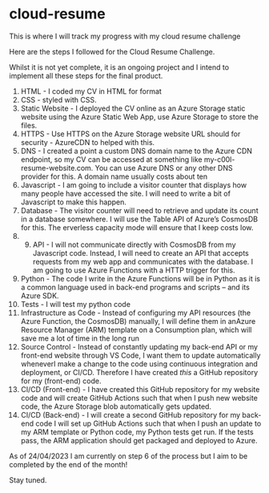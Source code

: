 # cloud-resume
This is where I will track my progress with my cloud resume challenge

Here are the steps I followed for the Cloud Resume Challenge. 

Whilst it is not yet complete, it is an ongoing project and I intend to implement all these steps for the final product.

1. HTML - I coded my CV in HTML for format
2. CSS - styled with CSS.
3. Static Website - I deployed the CV online as an Azure Storage static website using the Azure Static Web App, use Azure Storage to store the files.
5. HTTPS - Use HTTPS on the Azure Storage website URL should for security - AzureCDN to helped with this.
6. DNS - I created a point a custom DNS domain name to the Azure CDN endpoint, so my CV can be accessed at something like my-c00l-resume-website.com. You can use Azure DNS or any other DNS provider for this. A domain name usually costs about ten
7. Javascript - I am going to  include a visitor counter that displays how many people have accessed the site. I will need to write a bit of Javascript to make this happen.
8. Database - The visitor counter will need to retrieve and update its count in a database somewhere. I will use the Table API of Azure’s CosmosDB for this. The erverless capacity mode will ensure that I keep costs low.
9. 9. API - I will not communicate directly with CosmosDB from my Javascript code. Instead, I will need to create an API that accepts requests from my web app and communicates with the database. I am going to use Azure Functions with a HTTP trigger for this.
10. Python - The code I write in the Azure Functions will be in Python as it is a common language used in back-end programs and scripts – and its Azure SDK.
11. Tests - I will test my python code
12. Infrastructure as Code - Instead of configuring my API
resources (the Azure Function, the
CosmosDB) manually, I will define them in anAzure Resource Manager (ARM) template on a Consumption plan, which will save me a lot of time in the long run
13. Source Control - Instead of constantly updating my back-end API or my front-end website through VS Code, I want them to update automatically wheneverI make a change to the code using continuous integration and deployment, or CI/CD. Therefore I have created *this* a GitHub repository for my (front-end) code.
14. CI/CD (Front-end) - I have created this GitHub repository for my website code and will create GitHub Actions such that when I push new website code, the Azure Storage blob automatically gets updated.
15. CI/CD (Back-end) - I will create a second GitHub repository for my back-end code I will set up GitHub Actions such that when I push an update to my ARM template or Python code, my Python tests get run. If the tests pass, the ARM application should get packaged and deployed to Azure.


As of 24/04/2023 I am currently on step 6 of the process but I aim to be completed by the end of the month! 

Stay tuned.
